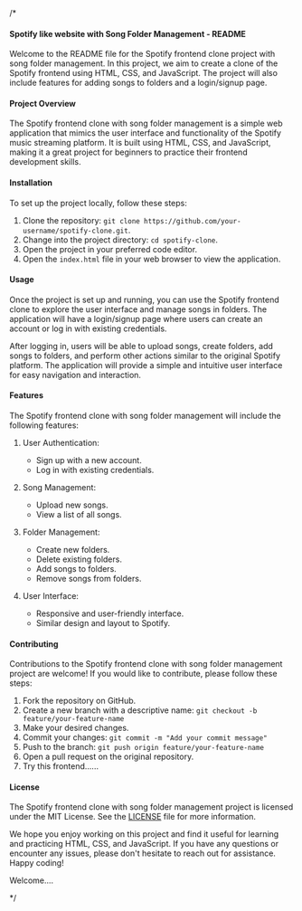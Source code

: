 /*



#### Spotify like website  with Song Folder Management - README

Welcome to the README file for the Spotify frontend clone project with song folder management. In this project, we aim to create a clone of the Spotify frontend using HTML, CSS, and JavaScript. The project will also include features for adding songs to folders and a login/signup page.

#### Project Overview
The Spotify frontend clone with song folder management is a simple web application that mimics the user interface and functionality of the Spotify music streaming platform. It is built using HTML, CSS, and JavaScript, making it a great project for beginners to practice their frontend development skills.

#### Installation
To set up the project locally, follow these steps:

1. Clone the repository: `git clone https://github.com/your-username/spotify-clone.git`.
2. Change into the project directory: `cd spotify-clone`.
3. Open the project in your preferred code editor.
4. Open the `index.html` file in your web browser to view the application.

#### Usage
Once the project is set up and running, you can use the Spotify frontend clone to explore the user interface and manage songs in folders. The application will have a login/signup page where users can create an account or log in with existing credentials.

After logging in, users will be able to upload songs, create folders, add songs to folders, and perform other actions similar to the original Spotify platform. The application will provide a simple and intuitive user interface for easy navigation and interaction.

#### Features
The Spotify frontend clone with song folder management will include the following features:

1. User Authentication:
   - Sign up with a new account.
   - Log in with existing credentials.

2. Song Management:
   - Upload new songs.
   - View a list of all songs.

3. Folder Management:
   - Create new folders.
   - Delete existing folders.
   - Add songs to folders.
   - Remove songs from folders.

4. User Interface:
   - Responsive and user-friendly interface.
   - Similar design and layout to Spotify.

#### Contributing
Contributions to the Spotify frontend clone with song folder management project are welcome! If you would like to contribute, please follow these steps:

1. Fork the repository on GitHub.
2. Create a new branch with a descriptive name: `git checkout -b feature/your-feature-name`
3. Make your desired changes.
4. Commit your changes: `git commit -m "Add your commit message"`
5. Push to the branch: `git push origin feature/your-feature-name`
6. Open a pull request on the original repository.
7. Try this frontend......

#### License
The Spotify frontend clone with song folder management project is licensed under the MIT License. See the [LICENSE](LICENSE) file for more information.

We hope you enjoy working on this project and find it useful for learning and practicing HTML, CSS, and JavaScript. If you have any questions or encounter any issues, please don't hesitate to reach out for assistance. Happy coding!

Welcome....

*/
